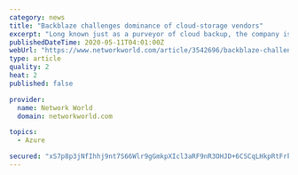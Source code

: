 ```yaml
---
category: news
title: "Backblaze challenges dominance of cloud-storage vendors"
excerpt: "Long known just as a purveyor of cloud backup, the company is taking on Microsoft and Google with much lower pricing."
publishedDateTime: 2020-05-11T04:01:00Z
webUrl: "https://www.networkworld.com/article/3542696/backblaze-challenges-dominance-of-cloud-storage-vendors.html"
type: article
quality: 2
heat: 2
published: false

provider:
  name: Network World
  domain: networkworld.com

topics:
  - Azure

secured: "xS7p8p3jNfIhhj9nt7S66Wlr9gGmkpXIcl3aRF9nR3OHJD+6CSCqLHkpRtFrkcPMtXwOL7bZx4jk5aCQOc+2qWU123NbhoaXfA7dc9wPC1VeQcG0frEcZ6P/67a9NOBMYRDbv/d5c4pbYS/MEx2BlZFjD/ohL20m2rs0smCFxa41lSoSpWxOJrp7jy1me0svjHkoMKNaVrmfTHSOC6BjhWhrdQFtl3EJCRW//KJBK2qRQ9Z109YY1Ztcr4LZxeP+vqxWQOp+63sWT6UHD733C83uq+FO9ah8Q5Kb/poThWZ+GvNk8vrwbGy3ZX/cCVfa;m2d34zkHknmlYTNt+RRUJQ=="
---
```


